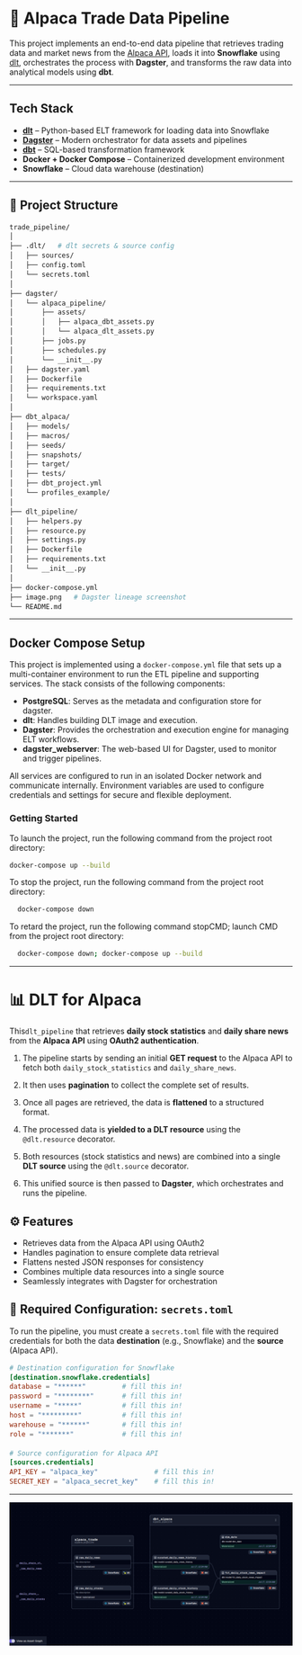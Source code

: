 # 🦙 Alpaca Trade Data Pipeline

This project implements an end-to-end data pipeline that retrieves trading data and market news from the [Alpaca API](https://alpaca.markets/), loads it into **Snowflake** using [dlt](https://github.com/dlt-hub/dlt), orchestrates the process with **Dagster**, and transforms the raw data into analytical models using **dbt**.

---

## Tech Stack

- **[dlt](https://docs.dlt.dev/)** – Python-based ELT framework for loading data into Snowflake
- **[Dagster](https://dagster.io/)** – Modern orchestrator for data assets and pipelines
- **[dbt](https://docs.getdbt.com/)** – SQL-based transformation framework
- **Docker + Docker Compose** – Containerized development environment
- **Snowflake** – Cloud data warehouse (destination)

---

## 📁 Project Structure

```bash
trade_pipeline/
│
├── .dlt/   # dlt secrets & source config
│   ├── sources/
│   ├── config.toml
│   └── secrets.toml
│
├── dagster/          
│   └── alpaca_pipeline/
│       ├── assets/
│       │   ├── alpaca_dbt_assets.py
│       │   └── alpaca_dlt_assets.py
│       ├── jobs.py
│       ├── schedules.py
│       └── __init__.py
│   ├── dagster.yaml
│   ├── Dockerfile
│   ├── requirements.txt
│   └── workspace.yaml
│
├── dbt_alpaca/           
│   ├── models/
│   ├── macros/
│   ├── seeds/
│   ├── snapshots/
│   ├── target/
│   ├── tests/
│   ├── dbt_project.yml
│   └── profiles_example/
│
├── dlt_pipeline/
│   ├── helpers.py             
│   ├── resource.py             
│   ├── settings.py           
│   ├── Dockerfile
│   ├── requirements.txt
│   └── __init__.py
│
├── docker-compose.yml
├── image.png   # Dagster lineage screenshot
└── README.md


```
---

##  Docker Compose Setup

This project is implemented using a `docker-compose.yml` file that sets up a multi-container environment to run the ETL pipeline and supporting services. The stack consists of the following components:

- **PostgreSQL**: Serves as the metadata and configuration store for dagster.
- **dlt**: Handles building DLT image and execution.
- **Dagster**: Provides the orchestration and execution engine for managing ELT workflows.
- **dagster_webserver**: The web-based UI for Dagster, used to monitor and trigger pipelines.

All services are configured to run in an isolated Docker network and communicate internally. Environment variables are used to configure credentials and settings for secure and flexible deployment.



###  Getting Started

To launch the project, run the following command from the project root directory:

```bash
docker-compose up --build

```
To stop the project, run the following command from the project root directory:
```bash 
  docker-compose down
```
To retard the project, run the following command stopCMD; launch CMD from the project root directory:

```bash
  docker-compose down; docker-compose up --build
```

---


# 📊 DLT for Alpaca 

This`dlt_pipeline` that retrieves **daily stock statistics** and **daily share news** from the **Alpaca API** using **OAuth2 authentication**.


1. The pipeline starts by sending an initial **GET request** to the Alpaca API to fetch both `daily_stock_statistics` and `daily_share_news`.

2. It then uses **pagination** to collect the complete set of results.

3. Once all pages are retrieved, the data is **flattened** to a structured format.

4. The processed data is **yielded to a DLT resource** using the `@dlt.resource` decorator.

5. Both resources (stock statistics and news) are combined into a single **DLT source** using the `@dlt.source` decorator.

6. This unified source is then passed to **Dagster**, which orchestrates and runs the pipeline.

## ⚙️ Features

- Retrieves data from the Alpaca API using OAuth2
- Handles pagination to ensure complete data retrieval
- Flattens nested JSON responses for consistency
- Combines multiple data resources into a single source
- Seamlessly integrates with Dagster for orchestration



## 📁 Required Configuration: `secrets.toml`

To run the pipeline, you must create a `secrets.toml` file with the required credentials for both the data **destination** (e.g., Snowflake) and the **source** (Alpaca API).

```toml
# Destination configuration for Snowflake
[destination.snowflake.credentials]
database = "******"         # fill this in!
password = "********"       # fill this in!
username = "*****"          # fill this in!
host = "*********"          # fill this in!
warehouse = "******"        # fill this in!
role = "*******"            # fill this in!

# Source configuration for Alpaca API
[sources.credentials]
API_KEY = "alpaca_key"              # fill this in!
SECRET_KEY = "alpaca_secret_key"    # fill this in!
```
---





![alt text](image.png)
